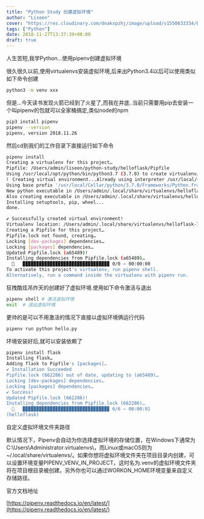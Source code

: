 ```yaml
---
title: "Python Study 创建虚拟环境"
author: "Liseen"
cover: "https://res.cloudinary.com/dnakxpzhj/image/upload/v1550633334/blog/python.jpg"
tags: ["Python"]
date: 2018-11-27T13:37:39+08:00
draft: true
---
```


人生苦短,我学Python...使用pipenv创建虚拟环境

<!--more-->

很久很久以前,使用virtualenvs安装虚拟环境,后来出Python3.4以后可以使用类似如下命令创建

```bash
python3 -m venv xxx
```

但是...今天读书发现火箭已经到了火星了,而我在井底..当前只需要用pip去安装一个叫pipenv的包就可以全家桶搞定,类似node的npm

```bash
pip3 install pipenv
pipenv --version
pipenv, version 2018.11.26
```

然后cd到我们的工作目录下直接运行如下命令

```bash
pipenv install
Creating a virtualenv for this project…
Pipfile: /Users/admin/liseen/python-study/helloflask/Pipfile
Using /usr/local/opt/python/bin/python3.7 (3.7.0) to create virtualenv…
⠇ Creating virtual environment...Already using interpreter /usr/local/opt/python/bin/python3.7
Using base prefix '/usr/local/Cellar/python/3.7.0/Frameworks/Python.framework/Versions/3.7'
New python executable in /Users/admin/.local/share/virtualenvs/helloflask-7D2RnkZA/bin/python3.7
Also creating executable in /Users/admin/.local/share/virtualenvs/helloflask-7D2RnkZA/bin/python
Installing setuptools, pip, wheel...
done.

✔ Successfully created virtual environment!
Virtualenv location: /Users/admin/.local/share/virtualenvs/helloflask-7D2RnkZA
Creating a Pipfile for this project…
Pipfile.lock not found, creating…
Locking [dev-packages] dependencies…
Locking [packages] dependencies…
Updated Pipfile.lock (a65489)!
Installing dependencies from Pipfile.lock (a65489)…
  🐍   ▉▉▉▉▉▉▉▉▉▉▉▉▉▉▉▉▉▉▉▉▉▉▉▉▉▉▉▉▉▉▉▉ 0/0 — 00:00:00
To activate this project's virtualenv, run pipenv shell.
Alternatively, run a command inside the virtualenv with pipenv run.
```

狂拽酷炫吊炸天的创建好了虚拟环境.使用如下命令激活与退出

```bash
pipenv shell # 激活虚拟环境
exit  # 退出虚拟环境
```

更帅的是可以不用激活的情况下直接以虚拟环境俩运行代码

```bash
pipenv run python hello.py
```

环境安装好后,就可以安装依赖了

```bash
pipenv install flask
Installing flask…
Adding flask to Pipfile's [packages]…
✔ Installation Succeeded
Pipfile.lock (662286) out of date, updating to (a65489)…
Locking [dev-packages] dependencies…
Locking [packages] dependencies…
✔ Success!
Updated Pipfile.lock (662286)!
Installing dependencies from Pipfile.lock (662286)…
  🐍   ▉▉▉▉▉▉▉▉▉▉▉▉▉▉▉▉▉▉▉▉▉▉▉▉▉▉▉▉▉▉▉▉ 6/6 — 00:00:01
(helloflask)
```

自定义虚拟环境文件夹路径

默认情况下，Pipenv会自动为你选择虚拟环境的存储位置，在Windows下通常为C:\Users\Administrator\.virtualenvs\，而Linux或macOS则为~/.local/share/virtualenvs/。如果你想将虚拟环境文件夹在项目目录内创建，可以设置环境变量PIPENV_VENV_IN_PROJECT，这时名为.venv的虚拟环境文件夹将在项目根目录被创建。另外你也可以通过WORKON_HOME环境变量来自定义存储路径。

官方文档地址

[https://pipenv.readthedocs.io/en/latest/](https://pipenv.readthedocs.io/en/latest/)
